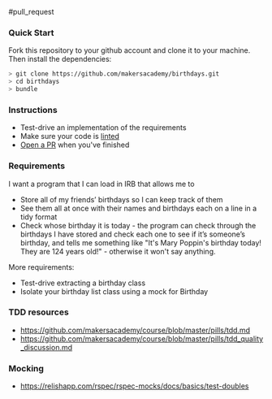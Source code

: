 #pull_request
### Quick Start

Fork this repository to your github account and clone it to your machine. Then install the dependencies:
```bash
> git clone https://github.com/makersacademy/birthdays.git
> cd birthdays
> bundle
```

### Instructions

- Test-drive an implementation of the requirements
- Make sure your code is [linted](https://github.com/rubocop-hq/rubocop)
- [Open a PR](https://services.github.com/on-demand/github-cli/open-pull-request-github) when you've finished

### Requirements

I want a program that I can load in IRB that allows me to
- Store all of my friends’ birthdays so I can keep track of them
- See them all at once with their names and birthdays each on a line in a tidy format
- Check whose birthday it is today - the program can check through the birthdays I have stored and check each one to see if it’s someone’s birthday, and tells me something like "It's Mary Poppin's birthday today! They are 124 years old!" - otherwise it won't say anything.

More requirements:
- Test-drive extracting a birthday class
- Isolate your birthday list class using a mock for Birthday

### TDD resources

- https://github.com/makersacademy/course/blob/master/pills/tdd.md
- https://github.com/makersacademy/course/blob/master/pills/tdd_quality_discussion.md

### Mocking

- https://relishapp.com/rspec/rspec-mocks/docs/basics/test-doubles
